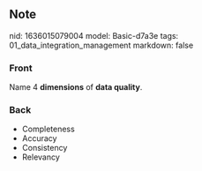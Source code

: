 ## Note
nid: 1636015079004
model: Basic-d7a3e
tags: 01_data_integration_management
markdown: false

### Front
Name 4 <b>dimensions</b> of <b>data quality</b>.

### Back
<ul>
  <li>Completeness
  <li>Accuracy
  <li>Consistency
  <li>Relevancy
</ul>
